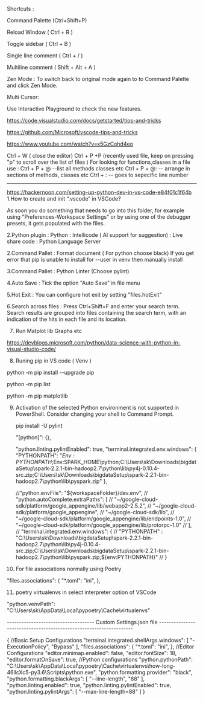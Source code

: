 Shortcuts :

Command Palette (Ctrl+Shift+P)

Reload Window ( Ctrl + R )

Toggle sidebar ( Ctrl + B )

Single line comment ( Ctrl + / )

Multiline comment ( Shift + Alt + A )

Zen Mode :
    To switch back to original mode again to to Command Palette and click Zen Mode.

Multi Cursor: 


Use Interactive Playground to check the new features.

https://code.visualstudio.com/docs/getstarted/tips-and-tricks

https://github.com/Microsoft/vscode-tips-and-tricks

https://www.youtube.com/watch?v=x5GzCohd4eo

Ctrl + W ( close the editor)
Ctrl + P +P (recently used file, keep on pressing "p" to scroll over the list of files )
For looking for functions,classes in a file use :
Ctrl + P + @ --list all methods classes etc
Ctrl + P + @: -- arrange in sections of methods, classes etc
Ctrl + :   -- goes to sepecific line number

------------------------------------------------------------------------
https://hackernoon.com/setting-up-python-dev-in-vs-code-e84f01c1f64b
1.How to create and init “.vscode” in VSCode?

 As soon you do something that needs to go into this folder, for example using "Preferences-Workspace Settings" or by using one of the debugger presets, it gets populated with the files.
 
2.Python plugin
    : Python
    : Intellicode ( AI support for suggestion)
	: Live share code
	: Python Language Server
 

2.Command Pallet : Format document ( For python choose black)
    If you get error that pip is unable to install for --user in venv then manually install 


3.Command Pallet : Python Linter    (Choose pylint)


4.Auto Save : Tick the option "Auto Save" in file menu

5.Hot Exit : You can configure hot exit by setting "files.hotExit"

6.Search across files :  Press Ctrl+Shift+F and enter your search term. Search results are grouped into files containing the search term, with an indication of the hits in each file and its location. 

7.  Run Matplot lib Graphs etc 

https://devblogs.microsoft.com/python/data-science-with-python-in-visual-studio-code/


8. Runing pip in VS code ( Venv )

python -m pip install --upgrade pip

python -m pip list

python -m pip matplotlib

9. Activation of the selected Python environment is not supported in PowerShell. Consider changing your shell to Command Prompt.


	pip install -U pylint

     "[python]": {},

    "python.linting.pylintEnabled": true,
     "terminal.integrated.env.windows": {
        "PYTHONPATH": "$Env:PYTHONPATH;$Env:SPARK_HOME\\python;C:\\Users\\sk\\Downloads\\bigdataSetup\\spark-2.2.1-bin-hadoop2.7\\python\\lib\\py4j-0.10.4-src.zip;C:\\Users\\sk\\Downloads\\bigdataSetup\\spark-2.2.1-bin-hadoop2.7\\python\\lib\\pyspark.zip"
    },
	
	
	
	//"python.envFile": "${workspaceFolder}/dev.env",
              // "python.autoComplete.extraPaths": [
              //               "~/google-cloud-sdk/platform/google_appengine/lib/webapp2-2.5.2",
              //               "~/google-cloud-sdk/platform/google_appengine",
              //               "~/google-cloud-sdk/lib",
              //               "~/google-cloud-sdk/platform/google_appengine/lib/endpoints-1.0",
              //               "~/google-cloud-sdk/platform/google_appengine/lib/protorpc-1.0"
              //           ],
              //  "terminal.integrated.env.windows": {
              //               "PYTHONPATH" : "C:\\Users\\sk\\Downloads\\bigdataSetup\\spark-2.2.1-bin-hadoop2.7\\python\\lib\\py4j-0.10.4-src.zip;C:\\Users\\sk\\Downloads\\bigdataSetup\\spark-2.2.1-bin-hadoop2.7\\python\\lib\\pyspark.zip;${env:PYTHONPATH}"
              //  }

10. For file associations normally using Poetry			  

"files.associations": {
        "*.toml": "ini",
    },			  


11. poetry virtualenvs in select interpreter option of VSCode

"python.venvPath": "C:\\Users\\sk\\AppData\\Local\\pypoetry\\Cache\\virtualenvs"










------------------------------------ Custom Settings.json file -------------------------------------------------------------------


{
    //Basic Setup Configurations
    "terminal.integrated.shellArgs.windows": [
        "-ExecutionPolicy",
        "Bypass"
    ],
    "files.associations": {
        "*.toml": "ini",
    },
    //Editor Configurations
    "editor.minimap.enabled": false,
    "editor.fontSize": 18,
    "editor.formatOnSave": true,
    //Python configurations
    "python.pythonPath": "C:\\Users\\sk\\AppData\\Local\\pypoetry\\Cache\\virtualenvs\\how-long-46llcXc5-py3.6\\Scripts\\python.exe",
    "python.formatting.provider": "black",
    "python.formatting.blackArgs": [
        "--line-length",
        "88"
    ],
    "python.linting.enabled": true,
    "python.linting.pylintEnabled": true,
    "python.linting.pylintArgs": [
        "--max-line-length=88"
    ]
}			  